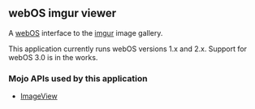 ## webOS imgur viewer ##

A [webOS](https://developer.palm.com/) interface to the [imgur](http://imgur.com/) image
gallery.

This application currently runs webOS versions 1.x and 2.x. Support for webOS 3.0 is in the works.

### Mojo APIs used by this application ###

* [ImageView](https://developer.palm.com/content/api/reference/mojo/widgets/image-view.html)
